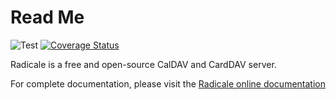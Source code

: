Read Me
=======
![Test](https://github.com/Kozea/Radicale/workflows/Test/badge.svg)
[![Coverage Status](https://coveralls.io/repos/github/Kozea/Radicale/badge.svg?branch=master)](https://coveralls.io/github/Kozea/Radicale?branch=master)

Radicale is a free and open-source CalDAV and CardDAV server.

For complete documentation, please visit the
[Radicale online documentation](https://radicale.org/documentation)
